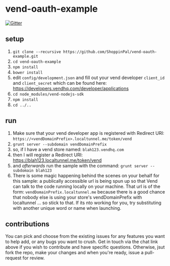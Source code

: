 # vend-oauth-example

[![Gitter](https://badges.gitter.im/Join%20Chat.svg)](https://gitter.im/shoppinpal/vend-oauth-example?utm_source=badge&utm_medium=badge&utm_campaign=pr-badge&utm_content=badge)

## setup
1. `git clone --recursive https://github.com/ShoppinPal/vend-oauth-example.git`
2. `cd vend-oauth-example`
3. `npm install`
4. `bower install`
5. edit `config/development.json` and fill out your vend developer `client_id` and `client_secret` which can be found here: https://developers.vendhq.com/developer/applications
5. `cd node_modules/vend-nodejs-sdk`
8. `npm install`
9. `cd ../..`

## run
1. Make sure that your vend developer app is registered with Redirect URI: `https://<vendDomainPrefix>.localtunnel.me/token/vend`
2. `grunt server --subdomain vendDomainPrefix`
  1. so, if I have a vend store named: `blah123.vendhq.com`
  2. then I will register a Redirect URI: https://blah123.localtunnel.me/token/vend
  3. and *afterwards* run the sample with the command: `grunt server --subdomain blah123`
  4. There is some magic happening behind the scenes on your behalf for this sample: a publically accessible url is being spun up so that Vend can talk to the code running locally on your machine. That url is of the form: `vendDomainPrefix.localtunnel.me` because there is a good chance that nobody else is using your store's vendDomainPrefix with localtunnel ... so stick to that. If its nto working for you, try substituting with another unique word or name when launching.

## contributions

You can pick and choose from the existing issues for any features you want to help add, or any bugs you want to crush. Get in touch via the chat link above if you wish to contribute and have specific questions. Otherwise, jsut fork the repo, make your changes and when you're ready, issue a pull-request for review.
